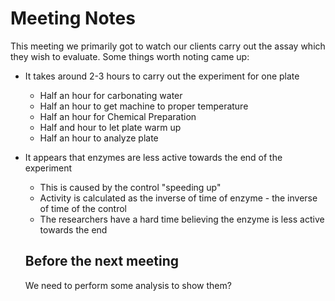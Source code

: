 # Meeting Notes

This meeting we primarily got to watch our clients carry out the assay which they wish to evaluate. Some things worth noting came up:
+ It takes around 2-3 hours to carry out the experiment for one plate
  - Half an hour for carbonating water
  - Half an hour to get machine to proper temperature
  - Half an hour for Chemical Preparation
  - Half and hour to let plate warm up
  - Half an hour to analyze plate
+ It appears that enzymes are less active towards the end of the experiment
  - This is caused by the control "speeding up" 
  - Activity is calculated as the inverse of time of enzyme - the inverse of time of the control
  - The researchers have a hard time believing the enzyme is less active towards the end
  
  ## Before the next meeting
  We need to perform some analysis to show them?
